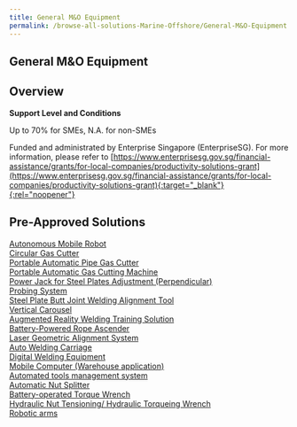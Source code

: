 ```yaml
---
title: General M&O Equipment
permalink: /browse-all-solutions-Marine-Offshore/General-M&O-Equipment
---
```


## General M&O Equipment
## Overview

**Support Level and Conditions**

Up to 70% for SMEs, N.A. for non-SMEs

Funded and administrated by Enterprise Singapore (EnterpriseSG). For more information, please refer to [https://www.enterprisesg.gov.sg/financial-assistance/grants/for-local-companies/productivity-solutions-grant](https://www.enterprisesg.gov.sg/financial-assistance/grants/for-local-companies/productivity-solutions-grant){:target="_blank"}{:rel="noopener"}

## Pre-Approved Solutions

<a href='/productivity-solutions-grant/solutionrepo/solution26' target='_blank'>Autonomous Mobile Robot</a><br>
<a href='/productivity-solutions-grant/solutionrepo/solution38' target='_blank'>Circular Gas Cutter</a><br>
<a href='/productivity-solutions-grant/solutionrepo/solution71' target='_blank'>Portable Automatic Pipe Gas Cutter</a><br>
<a href='/productivity-solutions-grant/solutionrepo/solution89' target='_blank'>Portable Automatic Gas Cutting Machine</a><br>
<a href='/productivity-solutions-grant/solutionrepo/solution90' target='_blank'>Power Jack for Steel Plates Adjustment (Perpendicular)</a><br>
<a href='/productivity-solutions-grant/solutionrepo/solution92' target='_blank'>Probing System</a><br>
<a href='/productivity-solutions-grant/solutionrepo/solution128' target='_blank'>Steel Plate Butt Joint Welding Alignment Tool</a><br>
<a href='/productivity-solutions-grant/solutionrepo/solution159' target='_blank'>Vertical Carousel</a><br>
<a href='/productivity-solutions-grant/solutionrepo/solution264' target='_blank'>Augmented Reality Welding Training Solution</a><br>
<a href='/productivity-solutions-grant/solutionrepo/solution1144' target='_blank'>Battery-Powered Rope Ascender</a><br>
<a href='/productivity-solutions-grant/solutionrepo/solution1145' target='_blank'>Laser Geometric Alignment System</a><br>
<a href='/productivity-solutions-grant/solutionrepo/solution1146' target='_blank'>Auto Welding Carriage</a><br>
<a href='/productivity-solutions-grant/solutionrepo/solution1287' target='_blank'>Digital Welding Equipment </a><br>
<a href='/productivity-solutions-grant/solutionrepo/solution2039' target='_blank'>Mobile Computer (Warehouse application)</a><br>
<a href='/productivity-solutions-grant/solutionrepo/solution2040' target='_blank'>Automated tools management system</a><br>
<a href='/productivity-solutions-grant/solutionrepo/solution2041' target='_blank'>Automatic Nut Splitter</a><br>
<a href='/productivity-solutions-grant/solutionrepo/solution2078' target='_blank'>Battery-operated Torque Wrench</a><br>
<a href='/productivity-solutions-grant/solutionrepo/solution2864' target='_blank'>Hydraulic Nut Tensioning/ Hydraulic Torqueing Wrench</a><br>
<a href='/productivity-solutions-grant/solutionrepo/solution2865' target='_blank'>Robotic arms</a><br>
